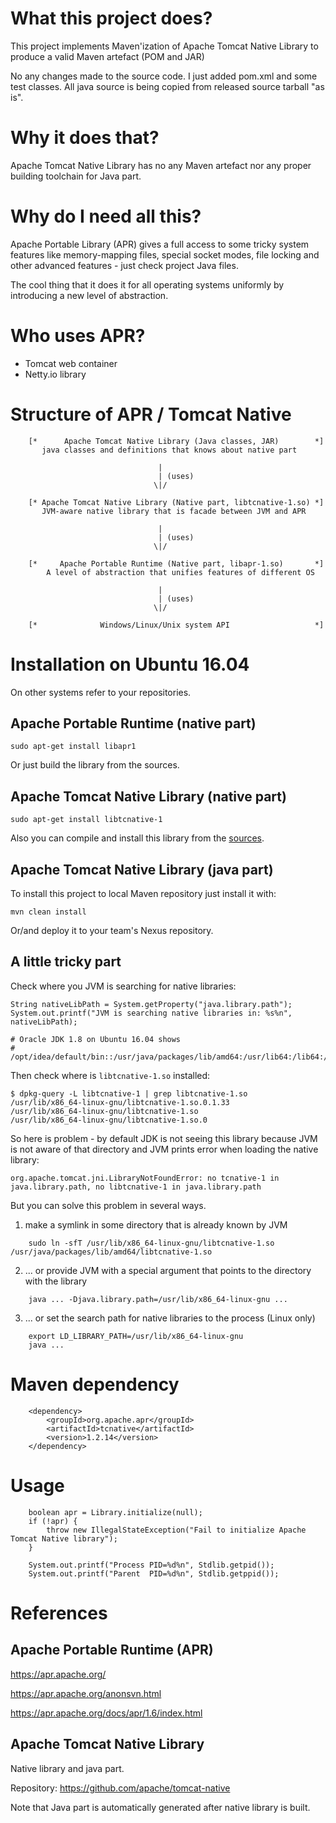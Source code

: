 # What this project does?

This project implements Maven'ization of Apache Tomcat Native Library to produce a valid Maven artefact (POM and JAR)

No any changes made to the source code. I just added pom.xml and some test classes. All java source is being copied 
from released source tarball "as is". 

# Why it does that?

Apache Tomcat Native Library has no any Maven artefact nor any proper building toolchain for Java part.

# Why do I need all this?

Apache Portable Library (APR) gives a full access to some tricky system features like memory-mapping files, special socket modes, file locking and other advanced features - just check project Java files.

The cool thing that it does it for all operating systems uniformly by introducing a new level of abstraction. 

# Who uses APR?

* Tomcat web container
* Netty.io library

# Structure of APR / Tomcat Native

```
    [*      Apache Tomcat Native Library (Java classes, JAR)        *]
       java classes and definitions that knows about native part
    
                                 |
                                 | (uses)
                                \|/
                                
    [* Apache Tomcat Native Library (Native part, libtcnative-1.so) *]
       JVM-aware native library that is facade between JVM and APR 

                                 |
                                 | (uses)
                                \|/

    [*     Apache Portable Runtime (Native part, libapr-1.so)       *]
        A level of abstraction that unifies features of different OS

                                 |
                                 | (uses)
                                \|/
        
    [*              Windows/Linux/Unix system API                   *]
```

# Installation on Ubuntu 16.04

On other systems refer to your repositories.

## Apache Portable Runtime (native part)

    sudo apt-get install libapr1
    
Or just build the library from the sources. 

## Apache Tomcat Native Library (native part)

    sudo apt-get install libtcnative-1

Also you can compile and install this library from the [sources](https://github.com/apache/tomcat-native).

## Apache Tomcat Native Library (java part)

To install this project to local Maven repository just install it with:

    mvn clean install

Or/and deploy it to your team's Nexus repository.

## A little tricky part

Check where you JVM is searching for native libraries:

    String nativeLibPath = System.getProperty("java.library.path");
    System.out.printf("JVM is searching native libraries in: %s%n", nativeLibPath);

    # Oracle JDK 1.8 on Ubuntu 16.04 shows
    # /opt/idea/default/bin::/usr/java/packages/lib/amd64:/usr/lib64:/lib64:/lib:/usr/lib
    
Then check where is `libtcnative-1.so` installed:

    $ dpkg-query -L libtcnative-1 | grep libtcnative-1.so
    /usr/lib/x86_64-linux-gnu/libtcnative-1.so.0.1.33
    /usr/lib/x86_64-linux-gnu/libtcnative-1.so
    /usr/lib/x86_64-linux-gnu/libtcnative-1.so.0
                        
So here is problem - by default JDK is not seeing this library because JVM is not aware of that directory
and JVM prints error when loading the native library:
 
    org.apache.tomcat.jni.LibraryNotFoundError: no tcnative-1 in java.library.path, no libtcnative-1 in java.library.path 
 
But you can solve this problem in several ways.

1. make a symlink in some directory that is already known by JVM

```
    sudo ln -sfT /usr/lib/x86_64-linux-gnu/libtcnative-1.so /usr/java/packages/lib/amd64/libtcnative-1.so
```
         
2. ... or provide JVM with a special argument that points to the directory with the library

```    
    java ... -Djava.library.path=/usr/lib/x86_64-linux-gnu ...
``` 
   
3. ... or set the search path for native libraries to the process (Linux only)

```
    export LD_LIBRARY_PATH=/usr/lib/x86_64-linux-gnu   
    java ... 
```

# Maven dependency

```
    <dependency>
        <groupId>org.apache.apr</groupId>
        <artifactId>tcnative</artifactId>
        <version>1.2.14</version>
    </dependency>
```

# Usage

```
    boolean apr = Library.initialize(null);
    if (!apr) {
        throw new IllegalStateException("Fail to initialize Apache Tomcat Native library");
    }

    System.out.printf("Process PID=%d%n", Stdlib.getpid());
    System.out.printf("Parent  PID=%d%n", Stdlib.getppid());
```    

# References

## Apache Portable Runtime (APR)

https://apr.apache.org/

https://apr.apache.org/anonsvn.html

https://apr.apache.org/docs/apr/1.6/index.html

## Apache Tomcat Native Library

Native library and java part. 

Repository: https://github.com/apache/tomcat-native

Note that Java part is automatically generated after native library is built.



